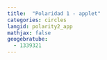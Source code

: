 ```yaml
---
title:  "Polaridad 1 - applet"
categories: circles
langid: polarity2_app
mathjax: false
geogebratube:
  - 1339321
---
```


<div style="height:600px; width:800px; margin: auto;" id="applet_container1339321"></div>

